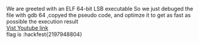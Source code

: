 We are greeted with an ELF 64-bit LSB executable
So we just debuged the file with gdb 64 ,copyed the pseudo code, and optimze it to get as fast as possible the execution result  <br>
<a href="https://www.youtube.com/watch?v=XhOimsb0RDU" >Vist Youtube link</a> <br>
flag is :hackfest{2197948804}
